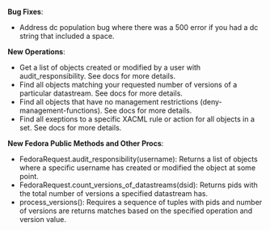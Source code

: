 **Bug Fixes**:

* Address dc population bug where there was a 500 error if you had a dc string that included a space.

**New Operations**:

* Get a list of objects created or modified by a user with audit_responsibility.  See docs for more details.
* Find all objects matching your requested number of versions of a particular datastream.  See docs for more details.
* Find all objects that have no management restrictions (deny-management-functions).  See docs for more details.
* Find all exeptions to a specific XACML rule or action for all objects in a set.  See docs for more details.

**New Fedora Public Methods and Other Procs**:

* FedoraRequest.audit_responsibility(username): Returns a list of objects where a specific username has created or modified the object at some point.
* FedoraRequest.count_versions_of_datastreams(dsid): Returns pids with the total number of versions a specified datastream has.
* process_versions(): Requires a sequence of tuples with pids and number of versions are returns matches based on the specified operation and version value.